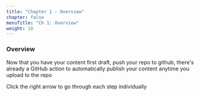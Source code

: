```yaml
---
title: "Chapter 1 - Overview"
chapter: false
menuTitle: "Ch 1: Overview"
weight: 10
---
```


### Overview

Now that you have your content first draft, push your repo to github, there's already a GitHub action to automatically publish your content anytime you upload to the repo

Click the right arrow to go through each step individually
